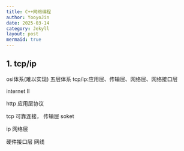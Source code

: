 ```yaml
---
title: C++网络编程
author: YooyoJin
date: 2025-03-14
category: Jekyll
layout: post
mermaid: true
---
```


## 1. tcp/ip

osi体系(难以实现)
五层体系
tcp/ip:应用层、传输层、网络层、网络接口层

internet II

http 应用层协议

tcp 可靠连接， 传输层 soket

ip 网络层

硬件接口层 网线



